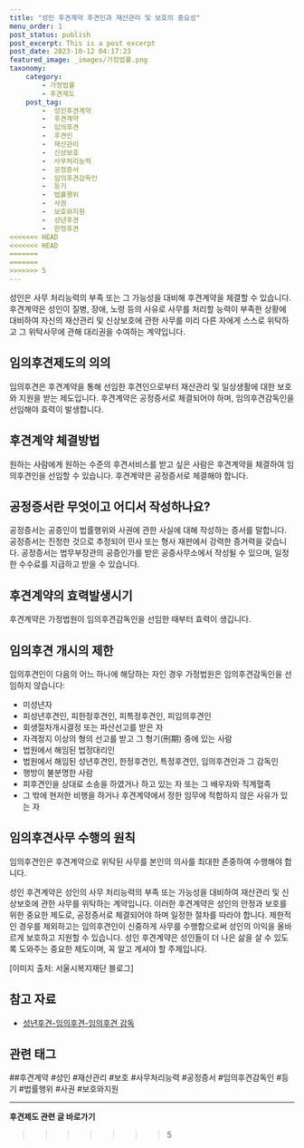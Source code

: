 ```yaml
---
title: "성인 후견계약 후견인과 재산관리 및 보호의 중요성"
menu_order: 1
post_status: publish
post_excerpt: This is a post excerpt
post_date: 2023-10-12 04:17:23
featured_image: _images/가정법률.png
taxonomy:
    category:
        - 가정법률
        - 후견제도
    post_tag:
        -  성인후견계약
        -  후견계약
        -  임의후견
        -  후견인
        -  재산관리
        -  신상보호
        -  사무처리능력
        -  공정증서
        -  임의후견감독인
        -  등기
        -  법률행위
        -  사권
        -  보호와지원
        -  성년후견
        -  한정후견
<<<<<<< HEAD
<<<<<<< HEAD
=======
=======
>>>>>>> 5
---
```




성인은 사무 처리능력의 부족 또는 그 가능성을 대비해 후견계약을 체결할 수 있습니다. 후견계약은 성인이 질병, 장애, 노령 등의 사유로 사무를 처리할 능력이 부족한 상황에 대비하여 자신의 재산관리 및 신상보호에 관한 사무를 미리 다른 자에게 스스로 위탁하고 그 위탁사무에 관해 대리권을 수여하는 계약입니다.

## 임의후견제도의 의의

임의후견은 후견계약을 통해 선임한 후견인으로부터 재산관리 및 일상생활에 대한 보호와 지원을 받는 제도입니다. 후견계약은 공정증서로 체결되어야 하며, 임의후견감독인을 선임해야 효력이 발생합니다.

## 후견계약 체결방법

원하는 사람에게 원하는 수준의 후견서비스를 받고 싶은 사람은 후견계약을 체결하여 임의후견인을 선임할 수 있습니다. 후견계약은 공정증서로 체결해야 합니다.

## 공정증서란 무엇이고 어디서 작성하나요?

공정증서는 공증인이 법률행위와 사권에 관한 사실에 대해 작성하는 증서를 말합니다. 공정증서는 진정한 것으로 추정되어 민사 또는 형사 재판에서 강력한 증거력을 갖습니다. 공정증서는 법무부장관의 공증인가를 받은 공증사무소에서 작성될 수 있으며, 일정한 수수료를 지급하고 받을 수 있습니다.

## 후견계약의 효력발생시기

후견계약은 가정법원이 임의후견감독인을 선임한 때부터 효력이 생깁니다.

## 임의후견 개시의 제한

임의후견인이 다음의 어느 하나에 해당하는 자인 경우 가정법원은 임의후견감독인을 선임하지 않습니다:
- 미성년자
- 피성년후견인, 피한정후견인, 피특정후견인, 피임의후견인
- 회생절차개시결정 또는 파산선고를 받은 자
- 자격정지 이상의 형의 선고를 받고 그 형기(刑期) 중에 있는 사람
- 법원에서 해임된 법정대리인
- 법원에서 해임된 성년후견인, 한정후견인, 특정후견인, 임의후견인과 그 감독인
- 행방이 불분명한 사람
- 피후견인을 상대로 소송을 하였거나 하고 있는 자 또는 그 배우자와 직계혈족
- 그 밖에 현저한 비행을 하거나 후견계약에서 정한 임무에 적합하지 않은 사유가 있는 자

## 임의후견사무 수행의 원칙

임의후견인은 후견계약으로 위탁된 사무를 본인의 의사를 최대한 존중하여 수행해야 합니다.

성인 후견계약은 성인의 사무 처리능력의 부족 또는 가능성을 대비하여 재산관리 및 신상보호에 관한 사무를 위탁하는 계약입니다. 이러한 후견계약은 성인의 안정과 보호를 위한 중요한 제도로, 공정증서로 체결되어야 하며 일정한 절차를 따라야 합니다. 제한적인 경우를 제외하고는 임의후견인이 신중하게 사무를 수행함으로써 성인의 이익을 올바르게 보호하고 지원할 수 있습니다. 성인 후견계약은 성인들이 더 나은 삶을 살 수 있도록 도와주는 중요한 제도이며, 꼭 알고 계셔야 할 주제입니다.

[이미지 출처: 서울시복지재단 블로그]

## 참고 자료
- [성년후견-임의후견-임의후견 감독](link_url)

## 관련 태그
##후견계약 #성인 #재산관리 #보호 #사무처리능력 #공정증서 #임의후견감독인 #등기 #법률행위 #사권 #보호와지원




<!-- wp:separator -->
<hr class="wp-block-separator has-alpha-channel-opacity"/>
<!-- /wp:separator -->

<!-- wp:group {"backgroundColor":"base","layout":{"type":"constrained"}} -->
<div class="wp-block-group has-base-background-color has-background"><!-- wp:paragraph {"align":"center","fontSize":"large"} -->
<p class="has-text-align-center has-large-font-size"><strong>후견제도 관련 글 바로가기</strong></p>
<!-- /wp:paragraph -->


<!-- wp:latest-posts
{"categories":[{"id":1980,"count":19,"description":"","link":"https://uknowlaw.com/category/%ed%9b%84%ea%b2%ac%ec%a0%9c%eb%8f%84/","name":"후견제도","slug":"후견제도","taxonomy":"category","parent":0,"meta":[],"_links":{"self":[{"href":"https://uknowlaw.com/wp-json/wp/v2/categories/1980"}],"collection":[{"href":"https://uknowlaw.com/wp-json/wp/v2/categories"}],"about":[{"href":"https://uknowlaw.com/wp-json/wp/v2/taxonomies/category"}],"wp:post_type":[{"href":"https://uknowlaw.com/wp-json/wp/v2/posts?categories=1980"}],"curies":[{"name":"wp","href":"https://api.w.org/{rel}","templated":true}]}}],"postsToShow":100,"excerptLength":28,"postLayout":"grid","columns":2,"featuredImageAlign":"left","featuredImageSizeSlug":"large","fontSize":"medium"} /--></div>
<!-- /wp:group -->
>>>>>>> 5
